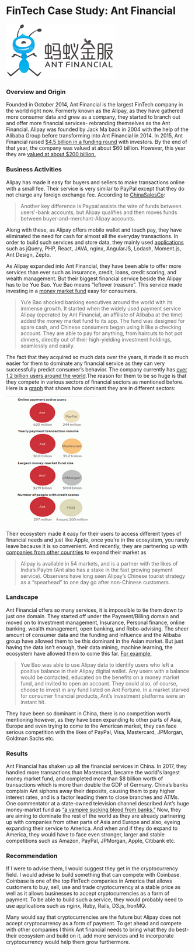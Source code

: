 #                                                                 FinTech Case Study: Ant Financial


![](Ant_Financial_logo.png)

### Overview and Origin
Founded in October 2014, Ant Financial is the largest FinTech company in the world right now. Formerly known as the Alipay, as they have gathered more consumer data and grew as a company, they started to branch out and offer more financial services- rebranding themselves as the Ant Financial. Alipay was founded by Jack Ma back in 2004 with the help of the Alibaba Group before transforming into Ant Financial in 2014. In 2015, Ant Financial raised [$4.5 billion in a funding round](https://blogs.wsj.com/briefly/2016/04/26/5-things-to-know-about-chinas-ant-financial/) with investors. By the end of that year, the company was valued at about $60 billion. However, this year they are [valued at about $200 billion.](https://www.reuters.com/article/us-ant-financial-valuation-exclusive/exclusive-chinas-ant-aims-for-200-billion-price-tag-in-private-share-sales-sources-idUSKBN1ZG1C6)


### Business Activities
Alipay has made it easy for buyers and sellers to make transactions online with a small fee. Their service is very similar to PayPal except that they do not charge any foreign exchange fee. According to [ChinaSalesCo](https://www.chinasalesco.com/services/exporter-tips/110-how-does-alipay-compare-with-paypal):
>Another key difference is Paypal assists the wire of funds between users'-bank accounts, but Alipay qualifies and then moves funds between buyer-and-merchant-Alipay accounts.

Along with these, as Alipay offers mobile wallet and touch pay, they have eliminated the need for cash for almost all the everyday transactions. In order to build such services and store data, they mainly used [applications](https://stackshare.io/alipay/alipay) such as jQuery, PHP, React, JAVA, nginx, AngularJS, Lodash, Moment.js, Ant Design, Zepto.

As Alipay expanded into Ant Financial, they have been able to offer more services than ever such as insurance, credit, loans, credit scoring, and wealth management. But their biggest financial service beside the Alipay has to be Yue Bao. Yue Bao means “leftover treasure”. This service made investing in a [money market fund](https://qz.com/1791778/ant-financials-yue-bao-is-no-longer-the-worlds-biggest-money-market-fund/) easy for consumers. 
>Yu’e Bao shocked banking executives around the world with its immense growth. It started when the widely used payment service Alipay (operated by Ant Financial, an affiliate of Alibaba at the time) added the money market fund to its app. The fund was designed for spare cash, and Chinese consumers began using it like a checking account. They are able to pay for anything, from haircuts to hot pot dinners, directly out of their high-yielding investment holdings, seamlessly and easily. 

The fact that they acquired so much data over the years, it made it so much easier for them to dominate any financial service as they can very successfully predict consumer’s behavior. The company currently has [over 1.2 billion users around the world](https://www.cnbc.com/2019/11/19/ant-financial-no-ipo-timetable-but-plans-to-acquire-more-users-outside-china.html).The reason for them to be so huge is that they compete in various sectors of financial sectors as mentioned before. Here is a [graph](https://textile-future.com/archives/13257) that shows how dominant they are in different sectors:

<img src="screenshot.png" width="250" height="350" alt="">

Their ecosystem made it easy for their users to access different types of financial needs and just like Apple, once you’re in the ecosystem, you rarely leave because it is so convenient. And recently, they are partnering up with [companies from other countries](https://qz.com/1570052/ant-financials-alipay-is-expanding-rapidly-outside-of-china/) to expand their market as 
>Alipay is available in 54 markets, and is a partner with the likes of India’s Paytm (Ant also has
a stake in the fast growing payment service). Observers have long seen Alipay’s Chinese tourist strategy as a “spearhead” to one day go after non-Chinese customers.


### Landscape
Ant Financial offers so many services, it is impossible to tie them down to just one domain. They started off under the Payment/Billing domain and moved on to Investment management, Insurance, Personal finance, online banking, wealth management, open banking, and Robo-advising. The sheer amount of consumer data and the funding and influence and the Alibaba group have allowed them to be this dominant in the Asian market. But just having the data isn’t enough, their data mining, machine learning, the ecosystem have allowed them to come this far. [For example](https://www.applicoinc.com/blog/ant-financial-services-platform-largest-fintech-in-world/), 
> Yue Bao was able to use Alipay data to identify users who left a positive balance in their Alipay digital wallet. Any users with a balance would be contacted, educated on the benefits on a money market fund, and invited to open an account. They could also, of course, choose to invest in any fund listed on Ant Fortune. In a market starved for consumer financial products, Ant’s investment platforms were an instant hit.

They have been so dominant in China, there is no competition worth mentioning however, as they have been expanding to other parts of Asia, Europe and even trying to come to the American market, they can face serious competition with the likes of PayPal, Visa, Mastercard, JPMorgan, Goldman Sachs etc. 

### Results
Ant Financial has shaken up all the financial services in China. In 2017, they handled more transactions than Mastercard, became the world's largest money market fund, and completed more than $8 billion worth of transactions which is more than double the GDP of Germany. China’s banks complain Ant siphons away their deposits, causing them to pay higher interest rates, and is a factor leading them to close branches and ATMs. One commentator at a state-owned television channel described Ant’s huge money-market fund as [“a vampire sucking blood from banks.”](https://www.wsj.com/articles/jack-mas-giant-financial-startup-is-shaking-the-chinese-banking-system-1532885367) Now, they are aiming to dominate the rest of the world as they are already partnering up with companies from other parts of Asia and Europe and also, eyeing expanding their service to America. And when and if they do expand to America, they would have to face even stronger, larger and stable competitions such as Amazon, PayPal, JPMorgan, Apple, Citibank etc. 

### Recommendation
If I were to advise them, I would suggest they get in the cryptocurrency field. I would advise to build something that can compete with Coinbase. Coinbase is one of the top FinTech companies in America that allows customers to buy, sell, use and trade cryptocurrency at a stable price as well as it allows businesses to accept cryptocurrencies as a form of payment. To be able to build such a service, they would probably need to use applications such as nginx, Ruby, Rails, D3.js, IronMQ.


Many would say that cryptocurrencies are the future but Alipay does not accept cryptocurrency as a form of payment. To get ahead and compete with other companies I think Ant financial needs to bring what they do best- their ecosystem and build on it, add more services and to incorporate cryptocurrency would help them grow furthermore. 


